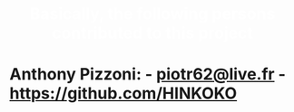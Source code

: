 <h1 align="center" style="color:#FFFFFF"> Basically, the following persons contributed to this project <h1>


Anthony Pizzoni:  - piotr62@live.fr
				  - https://github.com/HINKOKO



